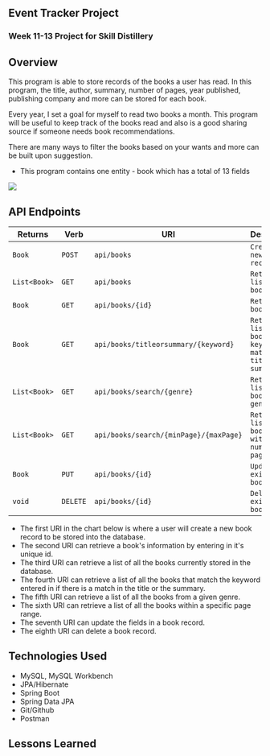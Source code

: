 ## Event Tracker Project

### Week 11-13 Project for Skill Distillery

## Overview

This program is able to store records of the books a user has read. In this program, the title, author, summary, number of pages, year published, publishing company and more can be stored for each book.

Every year, I set a goal for myself to read two books a month. This program will be useful to keep track of the books read and also is a good sharing source if someone needs book recommendations.

There are many ways to filter the books based on your wants and more can be built upon suggestion.


- This program contains one entity - book which has a total of 13 fields
<img src = "https://i.imgur.com/jBxn2Gi.png">

## API Endpoints

| Returns     | Verb           | URI           | Description    |
|-------------|----------------|---------------|----------------|
| `Book`        | `POST`           | `api/books`     | `Creates a new book record` |
| `List<Book>`      | `GET`           | `api/books`          | `Retrieve list of books` |
| `Book`      | `GET`            | `api/books/{id}`          | `Retrieves a book by id` |
| `Book`       | `GET`           | `api/books/titleorsummary/{keyword}` | `Retrieves a list of book by keyword match in title or summary` |
| `List<Book>` | `GET`           | `api/books/search/{genre}` | `Retrieve list of books by genre` |
| `List<Book>`  | `GET`          | `api/books/search/{minPage}/{maxPage}` | `Retrieve list of books within number of pages range` |
| `Book`        | `PUT`          | `api/books/{id}`   | `Updates an existing book by id` |
| `void`       | `DELETE`        | `api/books/{id}`   | `Deletes an existing book by id` |


- The first URI in the chart below is where a user will create a new book record to be stored into the database.
- The second URI can retrieve a book's information by entering in it's unique id.
- The third URI can retrieve a list of all the books currently stored in the database.
- The fourth URI can retrieve a list of all the books that match the keyword entered in if there is a match in the title or the summary.
- The fifth URI can retrieve a list of all the books from a given genre.
- The sixth URI can retrieve a list of all the books within a specific page range.
- The seventh URI can update the fields in a book record.
- The eighth URI can delete a book record.


## Technologies Used
* MySQL, MySQL Workbench
* JPA/Hibernate
* Spring Boot
* Spring Data JPA
* Git/Github
* Postman

## Lessons Learned
